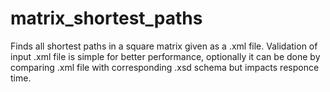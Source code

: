 # matrix_shortest_paths
Finds all shortest paths in a square matrix given as a .xml file.
Validation of input .xml file is simple for better performance, optionally it can be done by comparing .xml file with corresponding .xsd schema but impacts responce time.
